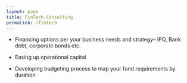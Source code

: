 ```yaml
---
layout: page
title: FinTech Consulting
permalink: /fintech
---
```


- Financing options per your business needs and strategy– IPO, Bank debt, corporate bonds etc.
 
- Easing up operational capital
 
- Developing budgeting process to map your fund requirements by duration
